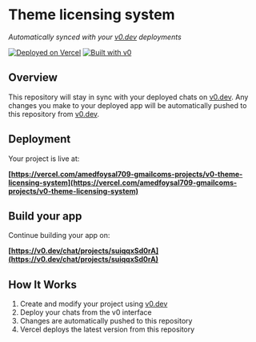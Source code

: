 # Theme licensing system

*Automatically synced with your [v0.dev](https://v0.dev) deployments*

[![Deployed on Vercel](https://img.shields.io/badge/Deployed%20on-Vercel-black?style=for-the-badge&logo=vercel)](https://vercel.com/amedfoysal709-gmailcoms-projects/v0-theme-licensing-system)
[![Built with v0](https://img.shields.io/badge/Built%20with-v0.dev-black?style=for-the-badge)](https://v0.dev/chat/projects/suiqqxSd0rA)

## Overview

This repository will stay in sync with your deployed chats on [v0.dev](https://v0.dev).
Any changes you make to your deployed app will be automatically pushed to this repository from [v0.dev](https://v0.dev).

## Deployment

Your project is live at:

**[https://vercel.com/amedfoysal709-gmailcoms-projects/v0-theme-licensing-system](https://vercel.com/amedfoysal709-gmailcoms-projects/v0-theme-licensing-system)**

## Build your app

Continue building your app on:

**[https://v0.dev/chat/projects/suiqqxSd0rA](https://v0.dev/chat/projects/suiqqxSd0rA)**

## How It Works

1. Create and modify your project using [v0.dev](https://v0.dev)
2. Deploy your chats from the v0 interface
3. Changes are automatically pushed to this repository
4. Vercel deploys the latest version from this repository